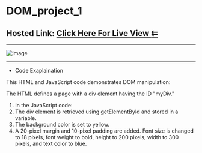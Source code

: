 # DOM_project_1

## Hosted Link: [Click Here For Live View **⇇**](https://mayankkatheriya.github.io/DOM_project_1/)
---

![image](https://github.com/Mayankkatheriya/DOM_project_1/assets/128832286/4978a07a-1e12-4322-b084-97219a9d676e)

---
* Code Exaplaination

This HTML and JavaScript code demonstrates DOM manipulation:

The HTML defines a page with a div element having the ID "myDiv."
1. In the JavaScript code:
2. The div element is retrieved using getElementById and stored in a variable.
3. The background color is set to yellow.
4. A 20-pixel margin and 10-pixel padding are added.
Font size is changed to 18 pixels, font weight to bold, height to 200 pixels, width to 300 pixels, and text color to blue.
